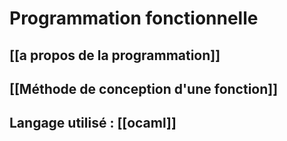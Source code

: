
# Programmation fonctionnelle

## [[a propos de la programmation]] 

## [[Méthode de conception d'une fonction]]

## Langage utilisé : [[ocaml]]